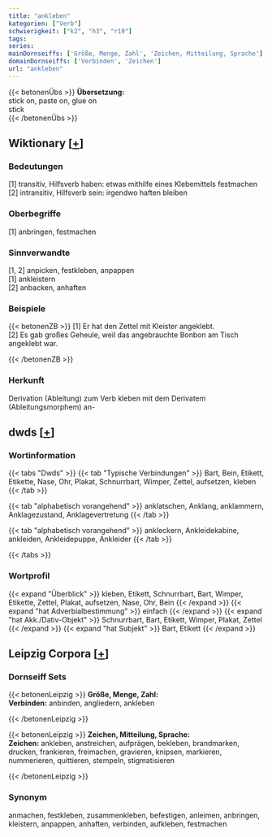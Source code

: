 ```yaml
---
title: "ankleben"
kategorien: ["Verb"]
schwierigkeit: ["k2", "h3", "r19"]
tags:
series:
mainDornseiffs: ['Größe, Menge, Zahl', 'Zeichen, Mitteilung, Sprache']
domainDornseiffs: ['Verbinden', 'Zeichen']
url: "ankleben"
---
```


{{< betonenÜbs >}}
**Übersetzung:**  
stick on, paste on, glue on  
stick  
{{< /betonenÜbs >}}

## Wiktionary [[+](https://de.wiktionary.org/wiki/ankleben)]

### Bedeutungen
[1] transitiv, Hilfsverb haben: etwas mithilfe eines Klebemittels festmachen  
[2] intransitiv, Hilfsverb sein: irgendwo haften bleiben  

### Oberbegriffe
[1] anbringen, festmachen  

### Sinnverwandte
[1, 2] anpicken, festkleben, anpappen  
[1] ankleistern  
[2] anbacken, anhaften  

### Beispiele
{{< betonenZB >}}
[1] Er hat den Zettel mit Kleister angeklebt.  
[2] Es gab großes Geheule, weil das angebrauchte Bonbon am Tisch angeklebt war.  

{{< /betonenZB >}}
### Herkunft
Derivation (Ableitung) zum Verb kleben mit dem Derivatem (Ableitungsmorphem) an-  



## dwds [[+](https://www.dwds.de/wb/ankleben)]

### Wortinformation
{{< tabs "Dwds" >}}
{{< tab "Typische Verbindungen" >}}
Bart, Bein, Etikett, Etikette, Nase, Ohr, Plakat, Schnurrbart, Wimper, Zettel, aufsetzen, kleben
{{< /tab >}}

{{< tab "alphabetisch vorangehend" >}}
anklatschen, Anklang, anklammern, Anklagezustand, Anklagevertretung
{{< /tab >}}

{{< tab "alphabetisch vorangehend" >}}
ankleckern, Ankleidekabine, ankleiden, Ankleidepuppe, Ankleider
{{< /tab >}}

{{< /tabs >}}

### Wortprofil
{{< expand "Überblick" >}} kleben, Etikett, Schnurrbart, Bart, Wimper, Etikette, Zettel, Plakat, aufsetzen, Nase, Ohr, Bein {{< /expand >}}
{{< expand "hat Adverbialbestimmung" >}} einfach {{< /expand >}}
{{< expand "hat Akk./Dativ-Objekt" >}} Schnurrbart, Bart, Etikett, Wimper, Plakat, Zettel {{< /expand >}}
{{< expand "hat Subjekt" >}} Bart, Etikett {{< /expand >}}

## Leipzig Corpora [[+](https://corpora.uni-leipzig.de/en/res?word=ankleben&corpusId=deu_newscrawl-public_2018)]

### Dornseiff Sets
{{< betonenLeipzig >}}
**Größe, Menge, Zahl:**  
**Verbinden:** anbinden, angliedern, ankleben  

{{< /betonenLeipzig >}}


{{< betonenLeipzig >}}
**Zeichen, Mitteilung, Sprache:**  
**Zeichen:** ankleben, anstreichen, aufprägen, bekleben, brandmarken, drucken, frankieren, freimachen, gravieren, knipsen, markieren, nummerieren, quittieren, stempeln, stigmatisieren  

{{< /betonenLeipzig >}}

### Synonym
anmachen, festkleben, zusammenkleben, befestigen, anleimen, anbringen, kleistern, anpappen, anhaften, verbinden, aufkleben, festmachen

